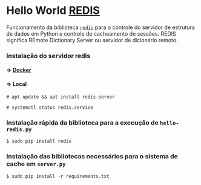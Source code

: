 # Hello World [REDIS](https://redis.io)

Funcionamento da biblioteca [`redis`](https://pypi.org/project/redis/) para o controle do servidor de estrutura de dados em Python e controle de cacheamento de sessões. REDIS significa REmote DIctionary Server ou servidor de dicionário remoto.

### Instalação do servidor redis
#### => [Docker](https://hub.docker.com/_/redis/)
#### => Local
```
# apt update && apt install redis-server
```
```
# systemctl status redis.service
```

### Instalação rápida da biblioteca para a execução de `hello-redis.py`

```
$ sudo pip install redis
```

### Instalação das bibliotecas necessários para o sistema de cache em `server.py`

```
$ sudo pip install -r requirements.txt
```
